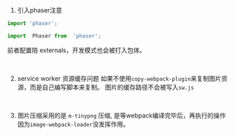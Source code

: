 1. 引入phaser注意
```ts
import 'phaser';

import  Phaser from  'phaser';
```
前者配置陪 externals，开发模式也会被打入包体。

<br>

2. service worker 资源缓存问题
如果不使用`copy-webpack-plugin`来复制图片资源，而是自己编写脚本来复制。
图片的缓存路径不会被写入`sw.js`

<br>

3. 图片压缩采用的是 `m-tinypng` 压缩, 是等webpack编译完毕后，再执行的操作
因为`image-webpack-loader`没发挥作用。





